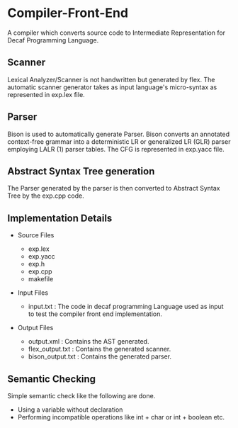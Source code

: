 # Compiler-Front-End

A compiler which converts source code to Intermediate Representation for Decaf Programming Language.

## Scanner

Lexical Analyzer/Scanner is not handwritten but generated by flex. The automatic scanner generator takes as input language's micro-syntax as represented in exp.lex file.

## Parser

Bison is used to automatically generate Parser. Bison converts an annotated context-free grammar into a deterministic LR or generalized LR (GLR) parser employing LALR (1) parser tables. The CFG is represented in exp.yacc file.

## Abstract Syntax Tree generation

The Parser generated by the parser is then converted to Abstract Syntax Tree by the exp.cpp code.

## Implementation Details

- Source Files
  - exp.lex
  - exp.yacc
  - exp.h
  - exp.cpp
  - makefile
  
- Input Files
  - input.txt : The code in decaf programming Language used as input to test the compiler front end implementation.
 
- Output Files
  - output.xml : Contains the AST generated.
  - flex_output.txt : Contains the generated scanner.
  - bison_output.txt : Contains the generated parser.
  
## Semantic Checking

Simple semantic check like the following are done.

- Using a variable without declaration
- Performing incompatible operations like int + char or int + boolean etc. 

